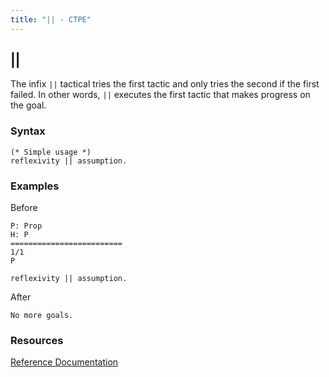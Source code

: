 ```yaml
---
title: "|| - CTPE"
---
```


## ||

The infix `||` tactical tries the first tactic and only tries the second if the first failed.
In other words, `||` executes the first tactic that makes progress on the goal.

### Syntax

```coq
(* Simple usage *)
reflexivity || assumption.
```

### Examples

Before
```coq
P: Prop
H: P
=========================
1/1
P
```

```coq
reflexivity || assumption.
```

After
```coq
No more goals.
```

### Resources

[Reference Documentation](https://coq.inria.fr/doc/master/refman/proof-engine/ltac.html#first-tactic-to-make-progress)

